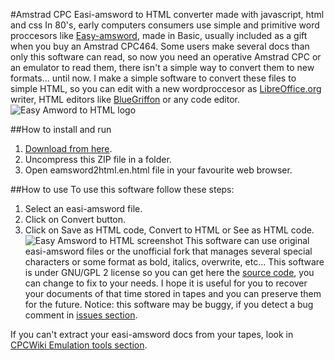 #Amstrad CPC Easi-amsword to HTML converter made with javascript, html and css
In 80's, early computers consumers use simple and primitive word proccesors like [Easy-amsword](http://www.cpcwiki.eu/index.php/Easi-Amsword), made in Basic, usually included as a gift when you buy an Amstrad CPC464.
Some users make several docs than only this software can read, so now you need an operative Amstrad CPC or an emulator to read them, there isn't a simple way to convert them to new formats... until now.
I make a simple software to convert these files to simple HTML, so you can edit with a new wordproccesor as [LibreOffice.org](http://libreoffice.org) writer, HTML editors like [BlueGriffon](http://bluegriffon.org/) or any code editor.
![Easy Amword to HTML logo](cpcbegin.github.com/easiamsword2html/images/easiamsword2html_logo.png)

##How to install and run
1. [Download from here](cpcbegin.github.com/easiamsword2html/archive/master.zip).
2. Uncompress this ZIP file in a folder.
3. Open eamsword2html.en.html file in your favourite web browser.

##How to use
To use this software follow these steps:
1. Select an easi-amsword file.
2. Click on Convert button.
3. Click on Save as HTML code, Convert to HTML or See as HTML code.
![Easy Amsword to HTML screenshot](cpcbegin.github.com/easiamsword2html/images/easiamsword2html_english.png)
This software can use original easi-amsword files or the unofficial fork that manages several special characters or some format as bold, italics, overwrite, etc...
This software is under GNU/GPL 2 license so you can get here the [source code](cpcbegin.github.com/easiamsword2html/), you can change to fix to your needs.
I hope it is useful for you to recover your documents of that time stored in tapes and you can preserve them for the future.
Notice: this software may be buggy, if you detect a bug comment in [issues section](cpcbegin.github.com/easiamsword2html/issues).

If you can't extract your easi-amsword docs from your tapes, look in [CPCWiki Emulation tools section](http://www.cpcwiki.eu/index.php/Emulators#Emulation_Tools).
